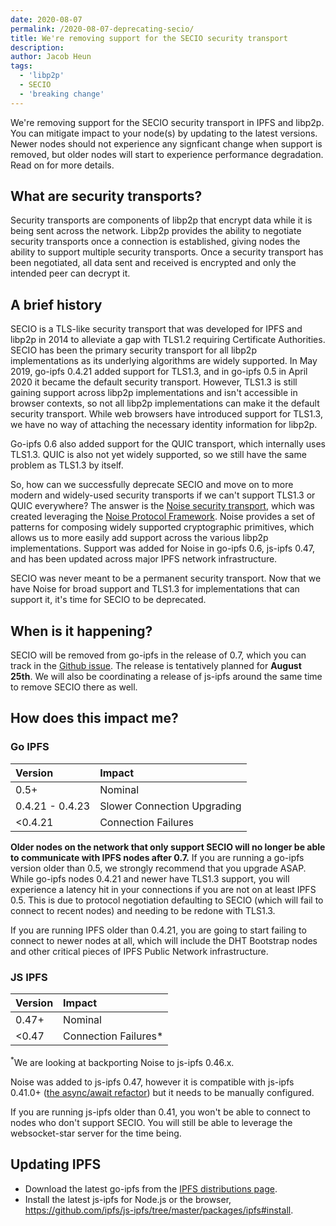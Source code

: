 ```yaml
---
date: 2020-08-07
permalink: /2020-08-07-deprecating-secio/
title: We're removing support for the SECIO security transport
description:
author: Jacob Heun
tags:
  - 'libp2p'
  - SECIO
  - 'breaking change'
---
```


We're removing support for the SECIO security transport in IPFS and libp2p. You can mitigate impact to your node(s) by updating to the latest versions. Newer nodes should not experience any signficant change when support is removed, but older nodes will start to experience performance degradation. Read on for more details.

## What are security transports?

Security transports are components of libp2p that encrypt data while it is being sent across the network. Libp2p provides the ability to negotiate security transports once a connection is established, giving nodes the ability to support multiple security transports. Once a security transport has been negotiated, all data sent and received is encrypted and only the intended peer can decrypt it.

## A brief history

SECIO is a TLS-like security transport that was developed for IPFS and libp2p in 2014 to alleviate a gap with TLS1.2 requiring Certificate Authorities. SECIO has been the primary security transport for all libp2p implementations as its underlying algorithms are widely supported. In May 2019, go-ipfs 0.4.21 added support for TLS1.3, and in go-ipfs 0.5 in April 2020 it became the default security transport. However, TLS1.3 is still gaining support across libp2p implementations and isn't accessible in browser contexts, so not all libp2p implementations can make it the default security transport. While web browsers have introduced support for TLS1.3, we have no way of attaching the necessary identity information for libp2p.

Go-ipfs 0.6 also added support for the QUIC transport, which internally uses TLS1.3. QUIC is also not yet widely supported, so we still have the same problem as TLS1.3 by itself.

So, how can we successfully deprecate SECIO and move on to more modern and widely-used security transports if we can't support TLS1.3 or QUIC everywhere? The answer is the [Noise security transport](https://github.com/libp2p/specs/tree/master/noise), which was created leveraging the [Noise Protocol Framework](https://noiseprotocol.org/noise.html). Noise provides a set of patterns for composing widely supported cryptographic primitives, which allows us to more easily add support across the various libp2p implementations. Support was added for Noise in go-ipfs 0.6, js-ipfs 0.47, and has been updated across major IPFS network infrastructure.

SECIO was never meant to be a permanent security transport. Now that we have Noise for broad support and TLS1.3 for implementations that can support it, it's time for SECIO to be deprecated.

## When is it happening?

SECIO will be removed from go-ipfs in the release of 0.7, which you can track in the [Github issue](https://github.com/ipfs/go-ipfs/issues/7560). The release is tentatively planned for **August 25th**. We will also be coordinating a release of js-ipfs around the same time to remove SECIO there as well.

## How does this impact me?

### Go IPFS

| Version         | Impact                      |
| :-------------- | :-------------------------- |
| 0.5+            | Nominal                     |
| 0.4.21 - 0.4.23 | Slower Connection Upgrading |
| <0.4.21         | Connection Failures         |

**Older nodes on the network that only support SECIO will no longer be able to communicate with IPFS nodes after 0.7.** If you are running a go-ipfs version older than 0.5, we strongly recommend that you upgrade ASAP. While go-ipfs nodes 0.4.21 and newer have TLS1.3 support, you will experience a latency hit in your connections if you are not on at least IPFS 0.5. This is due to protocol negotiation defaulting to SECIO (which will fail to connect to recent nodes) and needing to be redone with TLS1.3.

If you are running IPFS older than 0.4.21, you are going to start failing to connect to newer nodes at all, which will include the DHT Bootstrap nodes and other critical pieces of IPFS Public Network infrastructure.

### JS IPFS

| Version | Impact                |
| :------ | :-------------------- |
| 0.47+   | Nominal               |
| <0.47   | Connection Failures\* |

<sup>\*</sup>We are looking at backporting Noise to js-ipfs 0.46.x.

Noise was added to js-ipfs 0.47, however it is compatible with js-ipfs 0.41.0+ ([the async/await refactor](https://blog.ipfs.eth.link/2020-02-01-async-await-refactor/)) but it needs to be manually configured.

If you are running js-ipfs older than 0.41, you won't be able to connect to nodes who don't support SECIO. You will still be able to leverage the websocket-star server for the time being.

## Updating IPFS

- Download the latest go-ipfs from the [IPFS distributions page](https://dist.ipfs.io/#go-ipfs).
- Install the latest js-ipfs for Node.js or the browser, https://github.com/ipfs/js-ipfs/tree/master/packages/ipfs#install.
